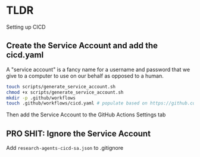 # TLDR

Setting up CICD

## Create the Service Account and add the cicd.yaml

A "service account" is a fancy name for a username and password that we give to a computer to use on our behalf as opposed to a human.

```sh
touch scripts/generate_service_account.sh
chmod +x scripts/generate_service_account.sh
mkdir -p .github/workflows
touch .github/workflows/cicd.yaml # populate based on https://github.com/thaddavis/research-agents-supercharged/blob/main/.github/workflows/cicd.yaml
```

Then add the Service Account to the GitHub Actions Settings tab

## PRO SHIT: Ignore the Service Account

Add `research-agents-cicd-sa.json` to .gitignore